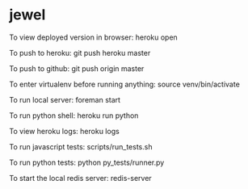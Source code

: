 jewel
=====

To view deployed version in browser:
  heroku open

To push to heroku:
  git push heroku master

To push to github:
  git push origin master

To enter virtualenv before running anything:
 source venv/bin/activate

To run local server:
  foreman start

To run python shell:
  heroku run python

To view heroku logs:
  heroku logs

To run javascript tests:
  scripts/run_tests.sh

To run python tests:
  python py_tests/runner.py

To start the local redis server:
  redis-server
